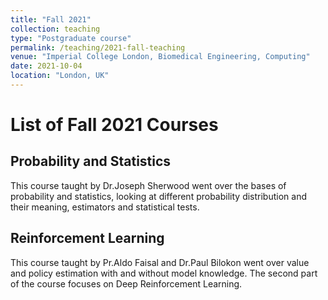 ```yaml
---
title: "Fall 2021"
collection: teaching
type: "Postgraduate course"
permalink: /teaching/2021-fall-teaching
venue: "Imperial College London, Biomedical Engineering, Computing"
date: 2021-10-04
location: "London, UK"
---
```

# List of Fall 2021 Courses

## Probability and Statistics

This course taught by Dr.Joseph Sherwood went over the bases of probability and statistics, looking at different probability distribution and their meaning, estimators and statistical tests.


## Reinforcement Learning

This course taught by Pr.Aldo Faisal and Dr.Paul Bilokon went over value and policy estimation with and without model knowledge. The second part of the course focuses on Deep Reinforcement Learning.
